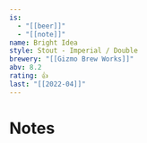 ```yaml
---
is:
  - "[[beer]]"
  - "[[note]]"
name: Bright Idea
style: Stout - Imperial / Double
brewery: "[[Gizmo Brew Works]]"
abv: 8.2
rating: 👍
last: "[[2022-04]]"
---
```

# Notes

